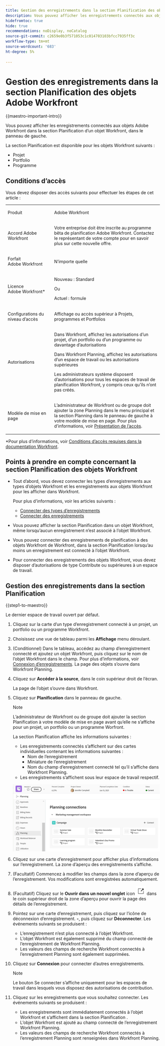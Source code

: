 ```yaml
---
title: Gestion des enregistrements dans la section Planification des objets Adobe Workfront
description: Vous pouvez afficher les enregistrements connectés aux objets Adobe Workfront dans la section Planification d’un objet Workfront, dans le panneau de gauche.
hidefromtoc: true
hide: true
recommendations: noDisplay, noCatalog
source-git-commit: c2659e0b3f571053c1c014703103bfcc7935ff3c
workflow-type: tm+mt
source-wordcount: '683'
ht-degree: 5%

---
```



<!--update the metadata with real information when making this available in TOC and in the left nav-->

<!--add also Group and Company when they are available-->

<!-- opening the Details preview and page is not possible yet - hid those steps, but add them when released-->


# Gestion des enregistrements dans la section Planification des objets Adobe Workfront

{{maestro-important-intro}}

Vous pouvez afficher les enregistrements connectés aux objets Adobe Workfront dans la section Planification d’un objet Workfront, dans le panneau de gauche.

La section Planification est disponible pour les objets Workfront suivants :

* Projet
* Portfolio
* Programme
<!--* Group
* Company-->

## Conditions d’accès

Vous devez disposer des accès suivants pour effectuer les étapes de cet article :

<table style="table-layout:auto">
 <col>
 </col>
 <col>
 </col>
 <tbody>
    <tr>
<tr>
<td>
   <p> Produit</p> </td>
   <td>
   <p> Adobe Workfront</p> </td>
  </tr>  
 <td role="rowheader"><p>Accord Adobe Workfront</p></td>
   <td>
<p>Votre entreprise doit être inscrite au programme bêta de planification Adobe Workfront. Contactez le représentant de votre compte pour en savoir plus sur cette nouvelle offre. </p>
   </td>
  </tr>
  <tr>
   <td role="rowheader"><p>Forfait Adobe Workfront</p></td>
   <td>
<p>N’importe quelle</p>
   </td>
  </tr>
  <tr>
   <td role="rowheader"><p>Licence Adobe Workfront*</p></td>
   <td>
   <p>Nouveau : Standard</p>
   Ou
   <p>Actuel : formule</p> 
  </td>
  </tr>

<tr>
   <td role="rowheader"><p>Configurations du niveau d’accès</p></td>
   <td> <p>Affichage ou accès supérieur à Projets, programmes et Portfolios</p>  
</td>
  </tr>
<tr>
   <td role="rowheader"><p>Autorisations</p></td>
   <td> <p>Dans Workfront, affichez les autorisations d’un projet, d’un portfolio ou d’un programme ou davantage d’autorisations</a> </p> 
   <p>Dans Workfront Planning, affichez les autorisations d’un espace de travail ou les autorisations supérieures</a> </p>  
   <p>Les administrateurs système disposent d’autorisations pour tous les espaces de travail de planification Workfront, y compris ceux qu’ils n’ont pas créés.</p>
</td>
  </tr>
<tr>
   <td role="rowheader"><p>Modèle de mise en page</p></td>
   <td> <p>L’administrateur de Workfront ou de groupe doit ajouter la zone Planning dans le menu principal et la section Planning dans le panneau de gauche à votre modèle de mise en page. Pour plus d’informations, voir <a href="../access/access-overview.md">Présentation de l’accès</a>. </p>  
</td>
  </tr>

</tbody>
</table>

*Pour plus d’informations, voir [Conditions d’accès requises dans la documentation Workfront](/help/quicksilver/administration-and-setup/add-users/access-levels-and-object-permissions/access-level-requirements-in-documentation.md).

## Points à prendre en compte concernant la section Planification des objets Workfront

* Tout d’abord, vous devez connecter les types d’enregistrements aux types d’objets Workfront et les enregistrements aux objets Workfront pour les afficher dans Workfront.

  Pour plus d’informations, voir les articles suivants :

   * [Connecter des types d’enregistrements](/help/quicksilver/maestro/architecture/connect-record-types.md)
   * [Connecter des enregistrements](/help/quicksilver/maestro/records/connect-records.md)
* Vous pouvez afficher la section Planification dans un objet Workfront, même lorsqu’aucun enregistrement n’est associé à l’objet Workfront.
* Vous pouvez connecter des enregistrements de planification à des objets Workfront de Workfront, dans la section Planification lorsqu’au moins un enregistrement est connecté à l’objet Workfront.
* Pour connecter des enregistrements des objets Workfront, vous devez disposer d’autorisations de type Contribute ou supérieures à un espace de travail.

## Gestion des enregistrements dans la section Planification

{{step1-to-maestro}}

Le dernier espace de travail ouvert par défaut.

1. Cliquez sur la carte d’un type d’enregistrement connecté à un projet, un portfolio ou un programme Workfront.
1. Choisissez une vue de tableau parmi les **Affichage** menu déroulant.
1. (Conditionnel) Dans le tableau, accédez au champ d’enregistrement connecté et ajoutez un objet Workfront, puis cliquez sur le nom de l’objet Workfront dans le champ. Pour plus d’informations, voir [Connexion d’enregistrements](/help/quicksilver/maestro/records/connect-records.md).
La page des objets s’ouvre dans Workfront Planning.
1. Cliquez sur **Accéder à la source**, dans le coin supérieur droit de l’écran.

   La page de l’objet s’ouvre dans Workfront.
1. Cliquez sur **Planification** dans le panneau de gauche.

   >[!NOTE]
   >
   >   L’administrateur de Workfront ou de groupe doit ajouter la section Planification à votre modèle de mise en page avant qu’elle ne s’affiche pour un projet, un portfolio ou un programme Worfront.

   La section Planification affiche les informations suivantes :

   * Les enregistrements connectés s’affichent sur des cartes individuelles contenant les informations suivantes :
      * Nom de l’enregistrement
      * Miniature de l’enregistrement
      * Nom du champ d’enregistrement connecté tel qu’il s’affiche dans Workfront Planning.
   * Les enregistrements s’affichent sous leur espace de travail respectif.

   ![](assets/planning-section-on-project.png)

1. Cliquez sur une carte d’enregistrement pour afficher plus d’informations sur l’enregistrement. La zone d’aperçu des enregistrements s’affiche.
1. (Facultatif) Commencez à modifier les champs dans la zone d’aperçu de l’enregistrement. Vos modifications sont enregistrées automatiquement.
1. (Facultatif) Cliquez sur le **Ouvrir dans un nouvel onglet** icon ![](assets/open-details-in-a-new-tab-icon.png) dans le coin supérieur droit de la zone d’aperçu pour ouvrir la page des détails de l’enregistrement.
1. Pointez sur une carte d’enregistrement, puis cliquez sur l’icône de déconnexion d’enregistrement. **-**, puis cliquez sur **Déconnecter**.
Les événements suivants se produisent :
   * L’enregistrement n’est plus connecté à l’objet Workfront.
   * L’objet Workfront est également supprimé du champ connecté de l’enregistrement de Workfront Planning.
   * Les valeurs des champs de recherche Workfront connectés à l’enregistrement Planning sont également supprimées.
1. Cliquez sur **Connexion** pour connecter d’autres enregistrements.

   >[!NOTE]
   >
   >   Le bouton Se connecter s’affiche uniquement pour les espaces de travail dans lesquels vous disposez des autorisations de contribution.

1. Cliquez sur les enregistrements que vous souhaitez connecter. Les événements suivants se produisent :

   * Les enregistrements sont immédiatement connectés à l’objet Workfront et s’affichent dans la section Planification .
   * L’objet Workfront est ajouté au champ connecté de l’enregistrement Workfront Planning.
   * Les valeurs des champs de recherche Workfront connectés à l’enregistrement Planning sont renseignées dans Workfront Planning.

<!--add more steps here for what happens after clicking Connect-->


